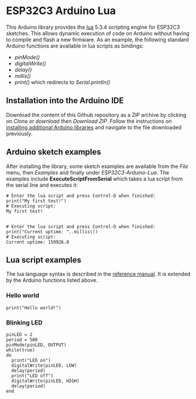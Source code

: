 # ESP32C3 Arduino Lua

This Arduino library provides the [lua](https://www.lua.org/) 5.3.4 scripting engine for ESP32C3 sketches. This allows dynamic execution of code on Arduino without having to compile and flash a new firmware. As an example, the following standard Arduino functions are available in lua scripts as bindings:
* *pinMode()*
* *digitalWrite()*
* *delay()*
* *millis()*
* *print()* which redirects to *Serial.println()*

## Installation into the Arduino IDE

Download the content of this Github repository as a ZIP archive by clicking on *Clone or download* then *Download ZIP*. Follow the instructions on [installing additional Arduino libraries](https://www.arduino.cc/en/Guide/Libraries#toc4) and navigate to the file downloaded previously.

## Arduino sketch examples

After installing the library, some sketch examples are available from the *File* menu, then *Examples* and finally under *ESP32C3-Arduino-Lua*. The examples include **ExecuteScriptFromSerial** which takes a lua script from the serial line and executes it:

```
# Enter the lua script and press Control-D when finished:
print("My first test!")
# Executing script:
My first test!


# Enter the lua script and press Control-D when finished:
print("Current uptime: "..millis())
# Executing script:
Current uptime: 159926.0
```

## Lua script examples

The lua language syntax is described in the [reference manual](https://www.lua.org/manual/). It is extended by the Arduino functions listed above.

### Hello world

```
print("Hello world!")
```

### Blinking LED

```
pinLED = 2
period = 500
pinMode(pinLED, OUTPUT)
while(true)
do
  print("LED on")
  digitalWrite(pinLED, LOW)
  delay(period)
  print("LED off")
  digitalWrite(pinLED, HIGH)
  delay(period)
end
```

